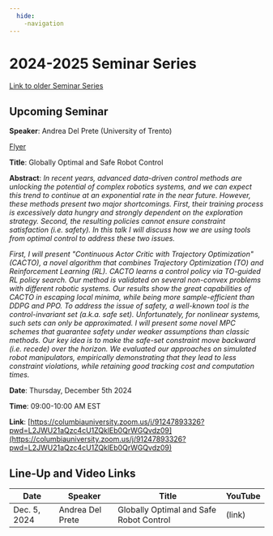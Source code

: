 ```yaml
---
  hide:
    -navigation
---
```


# 2024-2025 Seminar Series

[Link to older Seminar Series](seminars_old.md)

## Upcoming Seminar

**Speaker**: Andrea Del Prete (University of Trento)

[Flyer](assets/flyer_AndreaDelPrete-Dec5.pdf)

**Title**: Globally Optimal and Safe Robot Control

**Abstract**: *In recent years, advanced data-driven control methods are unlocking the potential of complex robotics systems, and we can expect this trend to continue at an exponential rate in the near future. However, these methods present two major shortcomings. First, their training process is excessively data hungry and strongly dependent on the exploration strategy. Second, the resulting policies cannot ensure constraint satisfaction (i.e. safety). In this talk I will discuss how we are using tools from optimal control to address these two issues.*

*First, I will present "Continuous Actor Critic with Trajectory Optimization" (CACTO), a novel algorithm that combines Trajectory Optimization (TO) and Reinforcement Learning (RL). CACTO learns a control policy via TO-guided RL policy search. Our method is validated on several non-convex problems with different robotic systems. Our results show the great capabilities of CACTO in escaping local minima, while being more sample-efficient than DDPG and PPO. To address the issue of safety, a well-known tool is the control-invariant set (a.k.a. safe set). Unfortunately, for nonlinear systems, such sets can only be approximated. I will present some novel MPC schemes that guarantee safety under weaker assumptions than classic methods. Our key idea is to make the safe-set constraint move backward (i.e. recede) over the horizon. We evaluated our approaches on simulated robot manipulators, empirically demonstrating that they lead to less constraint violations, while retaining good tracking cost and computation times.*

**Date**: Thursday, December 5th 2024

**Time**: 09:00-10:00 AM EST

**Link**: [https://columbiauniversity.zoom.us/j/91247893326?pwd=L2JWU21aQzc4cU1ZQklEb0QrWGQvdz09](https://columbiauniversity.zoom.us/j/91247893326?pwd=L2JWU21aQzc4cU1ZQklEb0QrWGQvdz09)

## Line-Up and Video Links

| Date | Speaker | Title | YouTube |
| ----------- | ----------- | ----------- | ----------- |
| Dec. 5, 2024  | Andrea Del Prete | Globally Optimal and Safe Robot Control | (link) |

